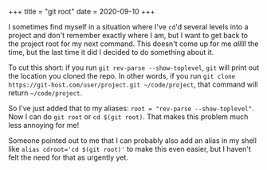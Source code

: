 +++
title = "git root"
date = 2020-09-10
+++

I sometimes find myself in a situation where I've `cd`'d several levels into a project and don't remember exactly where I am, but I want to get back to the project root for my next command.
This doesn't come up for me *alllll* the time, but the last time it did I decided to do something about it.

<!-- more -->

To cut this short: if you run `git rev-parse --show-toplevel`, `git` will print out the location you cloned the repo.
In other words, if you run `git clone https://git-host.com/user/project.git ~/code/project`, that command will return `~/code/project`.

So I've just added that to my aliases: `root = "rev-parse --show-toplevel"`.
Now I can do `git root` or `cd $(git root)`.
That makes this problem much less annoying for me!

Someone pointed out to me that I can probably also add an alias in my shell like `alias cdroot='cd $(git root)'` to make this even easier, but I haven't felt the need for that as urgently yet.
